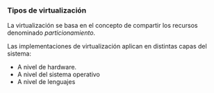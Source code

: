 ### Tipos de virtualización

La virtualización se basa en el concepto de compartir los recursos denominado _particionamiento_.

Las implementaciones de virtualización aplican en distintas capas del sistema:
* A nivel de hardware.
* A nivel del sistema operativo
* A nivel de lenguajes
